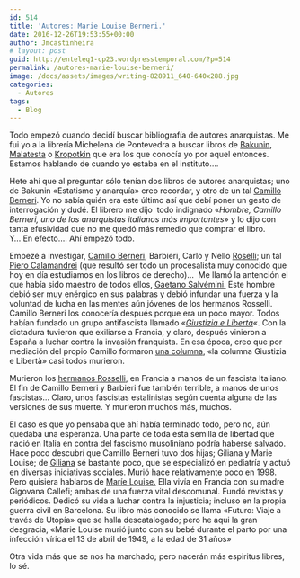 ```yaml
---
id: 514
title: 'Autores: Marie Louise Berneri.'
date: 2016-12-26T19:53:55+00:00
author: Jmcastinheira
# layout: post
guid: http://enteleq1-cp23.wordpresstemporal.com/?p=514
permalink: /autores-marie-louise-berneri/
image: /docs/assets/images/writing-828911_640-640x288.jpg
categories:
  - Autores
tags:
  - Blog
---
```

Todo empezó cuando decidí buscar bibliografía de autores anarquistas. Me fui yo a la librería Michelena de Pontevedra a buscar libros de [Bakunin](http://es.wikipedia.org/wiki/Bakunin), [Malatesta](http://es.wikipedia.org/wiki/Errico_Malatesta) o [Kropotkin](http://es.wikipedia.org/wiki/Kropotkin) que era los que conocía yo por aquel entonces. Estamos hablando de cuando yo estaba en el instituto&#8230;.

Hete ahí que al preguntar sólo tenían dos libros de autores anarquistas; uno de Bakunin «Estatismo y anarquía» creo recordar, y otro de un tal [Camillo Berneri](http://es.wikipedia.org/wiki/Camillo_Berneri). Yo no sabía quién era este último así que debí poner un gesto de interrogación y dudé. El librero me dijo  todo indignado «_Hombre, Camillo Berneri, uno de los anarquistas italianos más importantes_» y lo dijo con tanta efusividad que no me quedó más remedio que comprar el libro.  
Y&#8230; En efecto&#8230;. Ahí empezó todo.

Empezé a investigar, [Camillo Berneri](http://es.wikipedia.org/wiki/Camillo_Berneri), Barbieri, Carlo y Nello [Roselli](http://it.wikipedia.org/wiki/Carlo_Rosselli); un tal [Piero Calamandrei](http://it.wikipedia.org/wiki/Gaetano_Salvemini) (que resultó ser todo un procesalista muy conocido que hoy en día estudiamos en los libros de derecho)&#8230;  Me llamó la antención el que había sido maestro de todos ellos, [Gaetano Salvémini.](http://it.wikipedia.org/wiki/Gaetano_Salvemini) Este hombre debió ser muy enérgico en sus palabras y debió infundar una fuerza y la voluntad de lucha en las mentes aún jóvenes de los hermanos Rosselli. Camillo Berneri los conocería después porque era un poco mayor. Todos habían fundado un grupo antifascista llamado «[_<span class="searchmatch">Giustizia</span> e Libertà_](http://it.wikipedia.org/wiki/Giustizia_e_Libert%C3%A0)«. Con la dictadura tuvieron que exiliarse a Francia, y claro, después vinieron a España a luchar contra la invasión franquista. En esa época, creo que por mediación del propio Camillo formaron [una columna](http://es.wikipedia.org/wiki/Milicias_de_la_CNT), «la columna Giustizia e Libertà» casi todos murieron.

Murieron los [hermanos Rosselli](http://it.wikipedia.org/wiki/Carlo_Rosselli), en Francia a manos de un fascista Italiano. El fin de Camillo Berneri y Barbieri fue también terrible, a manos de unos fascistas&#8230; Claro, unos fascistas estalinistas según cuenta alguna de las versiones de sus muerte. Y murieron muchos más, muchos.

El caso es que yo pensaba que ahí había terminado todo, pero no, aún quedaba una esperanza. Una parte de toda esta semilla de libertad que nació en Italia en contra del fascismo musoliniano podría haberse salvado. Hace poco descubrí que Camillo Berneri tuvo dos hijas; Giliana y Marie Louise; de [Giliana](http://www.alasbarricadas.org/ateneovirtual/index.php/Giliana_Berneri) sé bastante poco, que se especializó en pediatría y actuó en diversas iniciativas sociales. Murió hace relativamente poco en 1998. Pero quisiera hablaros de [Maríe Louise.](http://es.wikipedia.org/wiki/Marie_Louise_Berneri) Ella vivía en Francia con su madre Gigovana Callefi; ambas de una fuerza vital descomunal. Fundó revistas y periódicos. Dedicó su vida a luchar contra la injusticia; incluso en la propia guerra civil en Barcelona. Su libro más conocido se llama «Futuro: Viaje a través de Utopía» que se halla descatalogado; pero he aqui la gran desgracia, «Marie Louise murió junto con su bebé durante el parto por una infección vírica el 13 de abril de 1949, a la edad de 31 años»

Otra vida más que se nos ha marchado; pero nacerán más espiritus libres, lo sé.